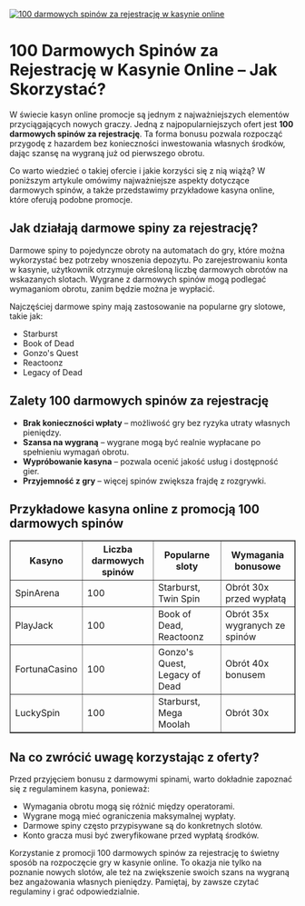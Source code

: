 [![100 darmowych spinów za rejestrację w kasynie online](https://123-caf.pages.dev/gitsignup.png)](https://vrmoo.ru/Bt82HjjY)

<h1>100 Darmowych Spinów za Rejestrację w Kasynie Online – Jak Skorzystać?</h1> <p>W świecie kasyn online promocje są jednym z najważniejszych elementów przyciągających nowych graczy. Jedną z najpopularniejszych ofert jest <strong>100 darmowych spinów za rejestrację</strong>. Ta forma bonusu pozwala rozpocząć przygodę z hazardem bez konieczności inwestowania własnych środków, dając szansę na wygraną już od pierwszego obrotu.</p> <p>Co warto wiedzieć o takiej ofercie i jakie korzyści się z nią wiążą? W poniższym artykule omówimy najważniejsze aspekty dotyczące darmowych spinów, a także przedstawimy przykładowe kasyna online, które oferują podobne promocje.</p>  <h2>Jak działają darmowe spiny za rejestrację?</h2> <p>Darmowe spiny to pojedyncze obroty na automatach do gry, które można wykorzystać bez potrzeby wnoszenia depozytu. Po zarejestrowaniu konta w kasynie, użytkownik otrzymuje określoną liczbę darmowych obrotów na wskazanych slotach. Wygrane z darmowych spinów mogą podlegać wymaganiom obrotu, zanim będzie można je wypłacić.</p> <p>Najczęściej darmowe spiny mają zastosowanie na popularne gry slotowe, takie jak:</p> <ul>   <li>Starburst</li>   <li>Book of Dead</li>   <li>Gonzo's Quest</li>   <li>Reactoonz</li>   <li>Legacy of Dead</li> </ul>  <h2>Zalety 100 darmowych spinów za rejestrację</h2> <ul>   <li><strong>Brak konieczności wpłaty</strong> – możliwość gry bez ryzyka utraty własnych pieniędzy.</li>   <li><strong>Szansa na wygraną</strong> – wygrane mogą być realnie wypłacane po spełnieniu wymagań obrotu.</li>   <li><strong>Wypróbowanie kasyna</strong> – pozwala ocenić jakość usług i dostępność gier.</li>   <li><strong>Przyjemność z gry</strong> – więcej spinów zwiększa frajdę z rozgrywki.</li> </ul>  <h2>Przykładowe kasyna online z promocją 100 darmowych spinów</h2> <table border="1" cellpadding="8" cellspacing="0" style="border-collapse: collapse; width: 100%;">   <thead>     <tr>       <th>Kasyno</th>       <th>Liczba darmowych spinów</th>       <th>Popularne sloty</th>       <th>Wymagania bonusowe</th>     </tr>   </thead>   <tbody>     <tr>       <td>SpinArena</td>       <td>100</td>       <td>Starburst, Twin Spin</td>       <td>Obrót 30x przed wypłatą</td>     </tr>     <tr>       <td>PlayJack</td>       <td>100</td>       <td>Book of Dead, Reactoonz</td>       <td>Obrót 35x wygranych ze spinów</td>     </tr>     <tr>       <td>FortunaCasino</td>       <td>100</td>       <td>Gonzo's Quest, Legacy of Dead</td>       <td>Obrót 40x bonusem</td>     </tr>     <tr>       <td>LuckySpin</td>       <td>100</td>       <td>Starburst, Mega Moolah</td>       <td>Obrót 30x</td>     </tr>   </tbody> </table>  <h2>Na co zwrócić uwagę korzystając z oferty?</h2> <p>Przed przyjęciem bonusu z darmowymi spinami, warto dokładnie zapoznać się z regulaminem kasyna, ponieważ:</p> <ul>   <li>Wymagania obrotu mogą się różnić między operatorami.</li>   <li>Wygrane mogą mieć ograniczenia maksymalnej wypłaty.</li>   <li>Darmowe spiny często przypisywane są do konkretnych slotów.</li>   <li>Konto gracza musi być zweryfikowane przed wypłatą środków.</li> </ul>  <p>Korzystanie z promocji 100 darmowych spinów za rejestrację to świetny sposób na rozpoczęcie gry w kasynie online. To okazja nie tylko na poznanie nowych slotów, ale też na zwiększenie swoich szans na wygraną bez angażowania własnych pieniędzy. Pamiętaj, by zawsze czytać regulaminy i grać odpowiedzialnie.</p>
